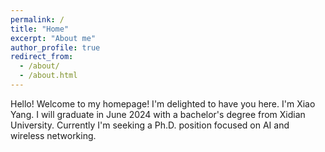 ```yaml
---
permalink: /
title: "Home"
excerpt: "About me"
author_profile: true
redirect_from: 
  - /about/
  - /about.html
---
```


Hello! Welcome to my homepage! I'm delighted to have you here. I'm Xiao Yang. I will graduate in June 2024 with a bachelor's degree from Xidian University. Currently I'm seeking a Ph.D. position focused on AI and wireless networking.












